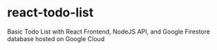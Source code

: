 # react-todo-list
Basic Todo List with React Frontend, NodeJS API, and Google Firestore database hosted on Google Cloud
